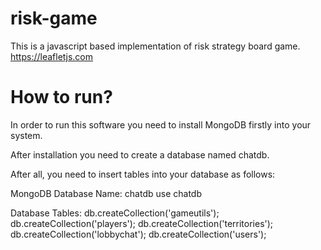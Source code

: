 # risk-game

This is a javascript based implementation of risk strategy board game.
https://leafletjs.com

# How to run?

In order to run this software you need to install MongoDB firstly into your system. 

After installation you need to create a database named chatdb.

After all, you need to insert tables into your database as follows:

MongoDB
Database Name: chatdb
use chatdb

Database Tables:
db.createCollection('gameutils');
db.createCollection('players');
db.createCollection('territories');
db.createCollection('lobbychat');
db.createCollection('users');
 
